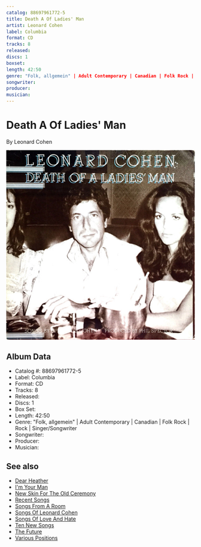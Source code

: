 ```yaml
---
catalog: 88697961772-5
title: Death A Of Ladies' Man
artist: Leonard Cohen
label: Columbia
format: CD
tracks: 8
released: 
discs: 1
boxset: 
length: 42:50
genre: "Folk, allgemein" | Adult Contemporary | Canadian | Folk Rock | Rock | Singer/Songwriter
songwriter: 
producer: 
musician: 
---
```


# Death A Of Ladies' Man

By Leonard Cohen

![](../../assets/cdcovers/Leonard_Cohen-Death_A_Of_Ladies_Man.png)

## Album Data

- Catalog #: 88697961772-5
- Label: Columbia
- Format: CD
- Tracks: 8
- Released: 
- Discs: 1
- Box Set: 
- Length: 42:50
- Genre: "Folk, allgemein" | Adult Contemporary | Canadian | Folk Rock | Rock | Singer/Songwriter
- Songwriter: 
- Producer: 
- Musician: 


## See also

- [Dear Heather](Dear_Heather.md)
- [I'm Your Man](Im_Your_Man.md)
- [New Skin For The Old Ceremony](New_Skin_For_The_Old_Ceremony.md)
- [Recent Songs](Recent_Songs.md)
- [Songs From A Room](Songs_From_A_Room.md)
- [Songs Of Leonard Cohen](Songs_Of_Leonard_Cohen.md)
- [Songs Of Love And Hate](Songs_Of_Love_And_Hate.md)
- [Ten New Songs](Ten_New_Songs.md)
- [The Future](The_Future.md)
- [Various Positions](Various_Positions.md)
